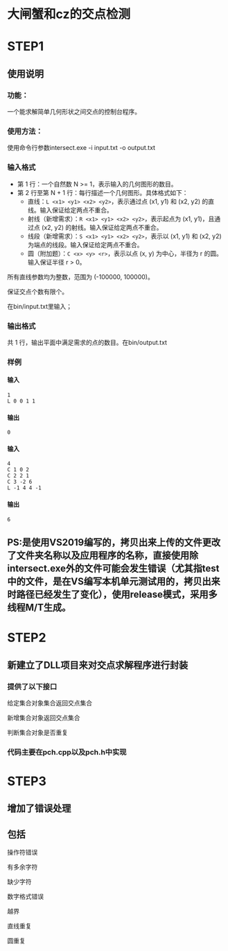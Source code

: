 # 大闸蟹和cz的交点检测

# STEP1

## 使用说明

### 功能：

一个能求解简单几何形状之间交点的控制台程序。

### 使用方法：

使用命令行参数intersect.exe -i input.txt -o output.txt

### 输入格式

- 第 1 行：一个自然数 N >= 1，表示输入的几何图形的数目。
- 第 2 行至第 N + 1 行：每行描述一个几何图形。具体格式如下：
  - 直线：`L <x1> <y1> <x2> <y2>`，表示通过点 (x1, y1) 和 (x2, y2) 的直线。输入保证给定两点不重合。
  - 射线（新增需求）：`R <x1> <y1> <x2> <y2>`，表示起点为 (x1, y1)，且通过点 (x2, y2) 的射线。输入保证给定两点不重合。
  - 线段（新增需求）：`S <x1> <y1> <x2> <y2>`，表示以 (x1, y1) 和 (x2, y2) 为端点的线段。输入保证给定两点不重合。
  - 圆（附加题）：`C <x> <y> <r>`，表示以点 (x, y) 为中心，半径为 r 的圆。输入保证半径 r > 0。

所有直线参数均为整数，范围为 (-100000, 100000)。

保证交点个数有限个。

在bin/input.txt里输入；

### 输出格式

共 1 行，输出平面中满足需求的点的数目。在bin/output.txt

### 样例

#### 输入

```
1
L 0 0 1 1
```

#### 输出

```
0
```

#### 输入

```
4
C 1 0 2
C 2 2 1
C 3 -2 6
L -1 4 4 -1
```

#### 输出

```
6
```

## PS:是使用VS2019编写的，拷贝出来上传的文件更改了文件夹名称以及应用程序的名称，直接使用除intersect.exe外的文件可能会发生错误（尤其指test中的文件，是在VS编写本机单元测试用的，拷贝出来时路径已经发生了变化），使用release模式，采用多线程M/T生成。

# STEP2

## 新建立了DLL项目来对交点求解程序进行封装

### 提供了以下接口

给定集合对象集合返回交点集合

新增集合对象返回交点集合

判断集合对象是否重复

### 代码主要在pch.cpp以及pch.h中实现

# STEP3

## 增加了错误处理

## 包括

操作符错误

有多余字符

缺少字符

数字格式错误

越界

直线重复

圆重复